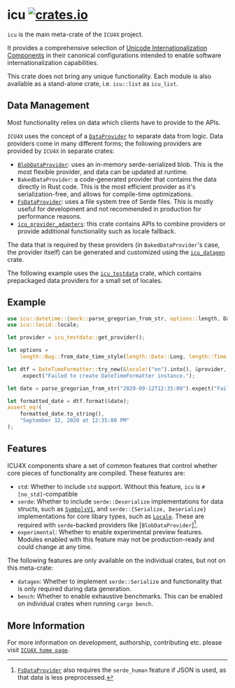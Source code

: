 # icu [![crates.io](https://img.shields.io/crates/v/icu)](https://crates.io/crates/icu)

`icu` is the main meta-crate of the `ICU4X` project.

It provides a comprehensive selection of
[Unicode Internationalization Components](http://site.icu-project.org/)
in their canonical configurations intended to enable software
internationalization capabilities.

This crate does not bring any unique functionality. Each module is also
available as a stand-alone crate, i.e. `icu::list` as `icu_list`.

## Data Management

Most functionality relies on data which clients have to provide to the APIs.

`ICU4X` uses the concept of a [`DataProvider`] to separate data from logic.
Data providers come in many different forms; the following providers are provided
by `ICU4X` in separate crates:
* [`BlobDataProvider`]: uses an in-memory serde-serialized blob. This is the most flexible provider, and
  data can be updated at runtime.
* `BakedDataProvider`: a code-generated provider that contains the data directly in Rust code. This is
  the most efficient provider as it's serialization-free, and allows for compile-time optimizations.
* [`FsDataProvider`]: uses a file system tree of Serde files. This is mostly useful for development and
  not recommended in production for performance reasons.
* [`icu_provider_adapters`]: this crate contains APIs to combine providers or
  provide additional functionality such as locale fallback.

The data that is required by these providers (in `BakedDataProvider`'s case, the provider itself) can be
generated and customized using the [`icu_datagen`] crate.

The following example uses the [`icu_testdata`] crate, which contains prepackaged data providers
for a small set of locales.

## Example

```rust
use icu::datetime::{mock::parse_gregorian_from_str, options::length, DateTimeFormatter};
use icu::locid::locale;

let provider = icu_testdata::get_provider();

let options =
    length::Bag::from_date_time_style(length::Date::Long, length::Time::Medium).into();

let dtf = DateTimeFormatter::try_new(&locale!("en").into(), &provider, &options)
    .expect("Failed to create DateTimeFormatter instance.");

let date = parse_gregorian_from_str("2020-09-12T12:35:00").expect("Failed to parse date.");

let formatted_date = dtf.format(&date);
assert_eq!(
    formatted_date.to_string(),
    "September 12, 2020 at 12:35:00 PM"
);
```

## Features

ICU4X components share a set of common features that control whether core pieces of
functionality are compiled. These features are:

- `std`: Whether to include `std` support. Without this feature, `icu` is `#[no_std]`-compatible
- `serde`: Whether to include `serde::Deserialize` implementations for data structs, such as [`SymbolsV1`],
  and `serde::{Serialize, Deserialize}` implementations for core libary types, such as [`Locale`]. These are
  required with `serde`-backed providers like [`BlobDataProvider`][^1].
- `experimental`: Whether to enable experimental preview features. Modules enabled with
  this feature may not be production-ready and could change at any time.

The following features are only available on the individual crates, but not on this meta-crate:
- `datagen`: Whether to implement `serde::Serialize` and functionality that is only required during data generation.
- `bench`: Whether to enable exhaustive benchmarks. This can be enabled on individual crates
  when running `cargo bench`.

[^1]: [`FsDataProvider`] also requires the `serde_human` feature if JSON is used, as that data is less
      preprocessed.


[`DataProvider`]: ../icu_provider/prelude/trait.DataProvider.html
[`FsDataProvider`]: ../icu_provider_fs/struct.FsDataProvider.html
[`BlobDataProvider`]: ../icu_provider_blob/struct.BlobDataProvider.html
[`icu_testdata`]: ../icu_testdata/index.html
[`icu_provider_adapters`]: ../icu_provider_adapters/index.html
[`icu_datagen`]: ../icu_datagen/index.html
[`Locale`]: crate::locid::Locale
[`SymbolsV1`]: crate::decimal::provider::DecimalSymbolsV1

## More Information

For more information on development, authorship, contributing etc. please visit [`ICU4X home page`](https://github.com/unicode-org/icu4x).
